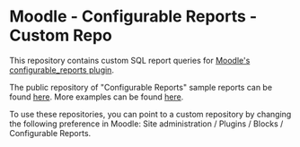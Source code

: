
# Moodle - Configurable Reports - Custom Repo

This repository contains custom SQL report queries for [Moodle's](https://moodle.org) [configurable_reports plugin](https://moodle.org/plugins/view.php?plugin=block_configurable_reports).

The public repository of "Configurable Reports" sample reports can be found [here](https://github.com/jleyva/moodle-configurable_reports_repository). More examples can be found [here](https://github.com/jleyva/moodle-custom_sql_report_queries).

To use these repositories, you can point to a custom repository by changing the following preference in Moodle: Site administration / Plugins / Blocks / Configurable Reports.
